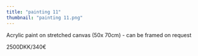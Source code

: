 ```yaml
---
title: "painting 11"
thumbnail: "painting 11.png"
---
```

Acrylic paint on stretched canvas (50x 70cm) - can be framed on request


2500DKK/340€